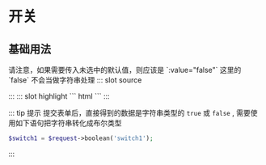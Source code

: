 # 开关

## 基础用法

<demo-block>
请注意，如果需要传入未选中的默认值，则应该是 `:value="false"` 这里的 `false` 不会当做字符串处理
::: slot source
<p><el-switch v-model="switch1"></el-switch></p>
<p><el-switch v-model="switch2"></el-switch></p>
:::
::: slot highlight
``` html
<x-input-switcher name="switch1" :value="true"></x-input-switcher>
<x-input-switcher name="switch2" :value="false"></x-input-switcher>
```
:::
</demo-block>

::: tip 提示
提交表单后，直接得到的数据是字符串类型的 `true` 或 `false` ,
需要使用如下语句把字符串转化成布尔类型
```php
$switch1 = $request->boolean('switch1');
```
:::

<script>
export default {
    data(){
        return {
            switch1:true,
            switch2:false,
        };
    }
};
</script>